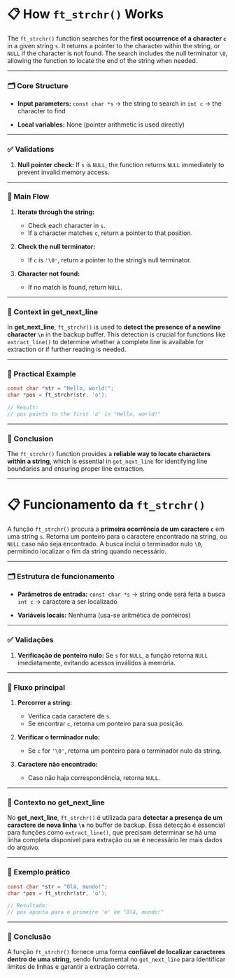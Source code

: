 # 📋 How `ft_strchr()` Works

The `ft_strchr()` function searches for the **first occurrence of a character `c`** in a given string `s`. It returns a pointer to the character within the string, or `NULL` if the character is not found. The search includes the null terminator `\0`, allowing the function to locate the end of the string when needed.

---

### 🗂️ Core Structure

* **Input parameters:**
  `const char *s` → the string to search in
  `int c` → the character to find

* **Local variables:** None (pointer arithmetic is used directly)

---

### ✅ Validations

1. **Null pointer check:**
   If `s` is `NULL`, the function returns `NULL` immediately to prevent invalid memory access.

---

### 🔄 Main Flow

1. **Iterate through the string:**

   * Check each character in `s`.
   * If a character matches `c`, return a pointer to that position.

2. **Check the null terminator:**

   * If `c` is `'\0'`, return a pointer to the string’s null terminator.

3. **Character not found:**

   * If no match is found, return `NULL`.

---

### 🔗 Context in get\_next\_line

In **get\_next\_line**, `ft_strchr()` is used to **detect the presence of a newline character `\n`** in the backup buffer. This detection is crucial for functions like `extract_line()` to determine whether a complete line is available for extraction or if further reading is needed.

---

### 📝 Practical Example

```c
const char *str = "Hello, world!";
char *pos = ft_strchr(str, 'o');

// Result:
// pos points to the first 'o' in "Hello, world!"
```

---

### 🎯 Conclusion

The `ft_strchr()` function provides a **reliable way to locate characters within a string**, which is essential in `get_next_line` for identifying line boundaries and ensuring proper line extraction.

---

# 📋 Funcionamento da `ft_strchr()`

A função `ft_strchr()` procura a **primeira ocorrência de um caractere `c`** em uma string `s`. Retorna um ponteiro para o caractere encontrado na string, ou `NULL` caso não seja encontrado. A busca inclui o terminador nulo `\0`, permitindo localizar o fim da string quando necessário.

---

### 🗂️ Estrutura de funcionamento

* **Parâmetros de entrada:**
  `const char *s` → string onde será feita a busca
  `int c` → caractere a ser localizado

* **Variáveis locais:** Nenhuma (usa-se aritmética de ponteiros)

---

### ✅ Validações

1. **Verificação de ponteiro nulo:**
   Se `s` for `NULL`, a função retorna `NULL` imediatamente, evitando acessos inválidos à memória.

---

### 🔄 Fluxo principal

1. **Percorrer a string:**

   * Verifica cada caractere de `s`.
   * Se encontrar `c`, retorna um ponteiro para sua posição.

2. **Verificar o terminador nulo:**

   * Se `c` for `'\0'`, retorna um ponteiro para o terminador nulo da string.

3. **Caractere não encontrado:**

   * Caso não haja correspondência, retorna `NULL`.

---

### 🔗 Contexto no get\_next\_line

No **get\_next\_line**, `ft_strchr()` é utilizada para **detectar a presença de um caractere de nova linha `\n`** no buffer de backup. Essa detecção é essencial para funções como `extract_line()`, que precisam determinar se há uma linha completa disponível para extração ou se é necessário ler mais dados do arquivo.

---

### 📝 Exemplo prático

```c
const char *str = "Olá, mundo!";
char *pos = ft_strchr(str, 'o');

// Resultado:
// pos aponta para o primeiro 'o' em "Olá, mundo!"
```

---

### 🎯 Conclusão

A função `ft_strchr()` fornece uma forma **confiável de localizar caracteres dentro de uma string**, sendo fundamental no `get_next_line` para identificar limites de linhas e garantir a extração correta.
